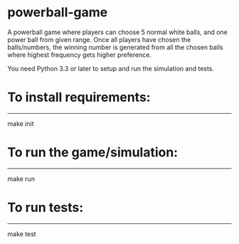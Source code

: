 # powerball-game

A powerball game where players can choose 5 normal white balls,
and one power ball from given range. Once all players have
chosen the balls/numbers, the winning number is generated
from all the chosen balls where highest frequency gets higher
preference.


You need Python 3.3 or later to setup and run the simulation and tests.

# To install requirements:
-----------------------------

make init


# To run the game/simulation:
-----------------------------

make run 


# To run tests:
-----------------------------

make test 
